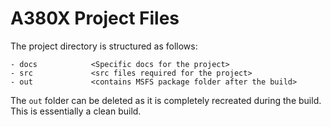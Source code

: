 # A380X Project Files

The project directory is structured as follows:

```
- docs            <Specific docs for the project>
- src             <src files required for the project>
- out             <contains MSFS package folder after the build>
```

The `out`  folder can be deleted as it is completely recreated during the build. 
This is essentially a clean build.
